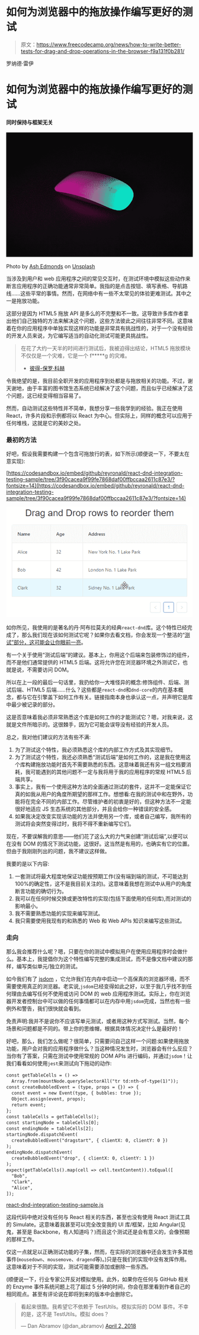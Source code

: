 # 如何为浏览器中的拖放操作编写更好的测试

> 原文：<https://www.freecodecamp.org/news/how-to-write-better-tests-for-drag-and-drop-operations-in-the-browser-f9a131f0b281/>

罗纳德·雷伊

# 如何为浏览器中的拖放操作编写更好的测试

#### 同时保持与框架无关

![1*0QbvXqleQASAZ0oaAfY66w](img/85e980c9ebefec784c412c583de56777.png)

Photo by [Ash Edmonds](https://unsplash.com/photos/SHCViKw3edE?utm_source=unsplash&utm_medium=referral&utm_content=creditCopyText) on [Unsplash](https://unsplash.com/?utm_source=unsplash&utm_medium=referral&utm_content=creditCopyText)

当涉及到用户和 web 应用程序之间的常见交互时，在测试环境中模拟这些动作来断言应用程序的正确功能通常非常简单。我指的是点击按钮、填写表格、导航路线……这些平常的事情。然而，在网络中有一些不太常见的体验更难测试。其中之一是拖放功能。

这部分是因为 HTML5 拖放 API 是多么的不完整和不一致。这导致许多库作者拿出他们自己独特的方法来解决这个问题，这些方法彼此之间往往非常不同。这意味着在你的应用程序中单独实现这样的功能是非常具有挑战性的，对于一个没有经验的开发人员来说，为它编写适当的自动化测试可能更具挑战性。

> 在花了大约一天半的时间进行测试后，我被迫得出结论，HTML5 拖放模块不仅仅是一个灾难，它是一个 f*****g 的灾难。
> 
> - [彼得-保罗·科赫](https://www.quirksmode.org/blog/archives/2009/09/the_html5_drag.html)

令我绝望的是，我目前全职开发的应用程序到处都是与拖放相关的功能。不过，谢天谢地，由于丰富的图书馆生态系统已经解决了这个问题，而且似乎已经解决了这个问题，这已经变得相当容易了。

然而，自动测试这些特性并不简单，我想分享一些我学到的经验。我正在使用 React，许多片段和示例都将以 React 为中心。但实际上，同样的概念可以应用于任何堆栈，这就是它的美妙之处。

### 最初的方法

好吧，假设我需要构建一个包含可拖放行的表，如下所示(顺便说一下，不要太在意实现):

[https://codesandbox.io/embed/github/reyronald/react-dnd-integration-testing-sample/tree/3f90cacea9f99fe7868daf00ffbccaa2611c87e3/?fontsize=14](https://codesandbox.io/embed/github/reyronald/react-dnd-integration-testing-sample/tree/3f90cacea9f99fe7868daf00ffbccaa2611c87e3/?fontsize=14)

![1*U6CwIMHmeOqoMJxOZke4sQ](img/5175bd3e8aec0a1c813ef5f78e8e9e93.png)

如你所见，我使用的是著名的丹·阿布拉莫夫的经典`react-dnd`库。这个特性已经完成了，那么我们现在该如何测试它呢？如果你去看文档，你会发现一个整洁的“[测试”部分，这可能会让你眼前一亮](http://react-dnd.github.io/react-dnd/docs-testing.html)。

有一个关于使用“测试后端”的建议。基本上，你用这个后端来包装修饰过的组件，而不是他们通常提供的 HTML5 后端。这将允许您在浏览器环境之外测试它，也就是说，不需要访问 DOM。

所以在上一段的最后一句话里，我扔给你一大堆怪异的概念:修饰组件、后端、测试后端、HTML5 后端……什么？这些都是`react-dnd`和`dnd-core`的内在基本概念，都与它在引擎盖下如何工作有关。链接指南本身也承认这一点，并声明它是库中最少被记录的部分。

这是否意味着我必须非常熟悉这个库是如何工作的才能测试它？嗯，对我来说，这就是文件所暗示的。这很棘手，因为它可能会误导没有经验的开发人员。

总之，我对他们建议的方法有些不满:

1.  为了测试这个特性，我必须熟悉这个库的内部工作方式及其实现细节。
2.  为了测试这个特性，我还必须熟悉“测试后端”是如何工作的，这是我在使用这个库构建拖放功能时首先不需要熟悉的东西。这意味着我还有另一组文档要消耗，我可能遇到的其他问题不一定与我将用于我的应用程序的常规 HTML5 后端共享。
3.  事实上，我有一个使用这种方法的全面通过测试的套件，这并不一定能保证它真的如我从用户的角度所期望的那样工作。想想看:在我的测试中和在野外，功能将在完全不同的内部工作。尽管维护者的初衷是好的，但这种方法不一定能很好地适应 JS 生态系统的其他部分，并且会给你一种错误的安全感。
4.  如果我决定改变实现该功能的方法并使用另一个库，或者自己编写，我所有的测试将会突然变得过时，我将不得不重新编写它们。

现在，不要误解我的意思——他们花了这么大的力气来创建“测试后端”,以便可以在没有 DOM 的情况下测试功能，这很好。这当然是有用的，也确实有它的位置。但由于我刚刚列出的问题，我不建议这样做。

我要的是以下内容:

1.  一套测试将最大程度地保证功能按预期工作(没有端到端的测试，不可能达到 100%的确定性，这不是我目前关注的)。这意味着我想在测试中从用户的角度断言功能的确切行为。
2.  我可以在任何时候交换或更改特性的实现(包括下面使用的任何库),而对测试的影响最小。
3.  我不需要熟悉功能的实现来编写测试。
4.  我只需要使用我现有的和熟悉的 Web 和 Web APIs 知识来编写这些测试。

### 走向

那么我会推荐什么呢？嗯，只要在你的测试中模拟用户在使用应用程序时会做什么。基本上，我提倡你为这个特性编写完整的集成测试，而不是像文档中建议的那样，编写类似单元/独立的测试。

如今我们有了 [jsdom](https://github.com/jsdom/jsdom) ，它允许我们在内存中启动一个高保真的浏览器环境，而不需要使用真正的浏览器。老实说,`jsdom`已经变得如此之好，以至于我几乎找不到任何理由去编写任何不使用或访问 DOM 的 web 应用程序测试。实际上，你在浏览器开发者控制台中可以做的任何事情都可以在内存中用`jsdom`完成，当然也有一些例外和警告，我们很快就会看到。

免责声明:我并不是说你不应该写单元测试，或者用这种方式写测试。当然，每个场景和问题都是不同的。带上你的思维帽，根据具体情况决定什么是最好的！

好吧，那么，我们怎么做呢？很简单，只需要问自己这样一个问题:如果使用拖放功能，用户会对我的应用程序做什么？当这种情况发生时，浏览器会有什么反应？当你有了答案，只需在测试中使用常规的 DOM APIs 进行编码，并通过`jsdom`！让我们看看如何使用`jest`来测试向下拖动的动作:

```
const getTableCells = () =>
  Array.from(mountNode.querySelectorAll("tr td:nth-of-type(1)"));
const createBubbledEvent = (type, props = {}) => {
  const event = new Event(type, { bubbles: true });
  Object.assign(event, props);
  return event;
};
const tableCells = getTableCells();
const startingNode = tableCells[0];
const endingNode = tableCells[2];
startingNode.dispatchEvent(
  createBubbledEvent("dragstart", { clientX: 0, clientY: 0 })
);
endingNode.dispatchEvent(
  createBubbledEvent("drop", { clientX: 0, clientY: 1 })
);
expect(getTableCells().map(cell => cell.textContent)).toEqual([
  "Bob",
  "Clark",
  "Alice",
]);
```

[react-dnd-integration-testing-sample.js](https://gist.github.com/reyronald/1c846aed9fd7ea52166db8670efb4270#file-react-dnd-integration-testing-sample-js)

这段代码中绝对没有任何与 React 相关的东西，甚至也没有使用 React 测试工具的 Simulate。这意味着我甚至可以完全改变我的 UI 库/框架，比如 Angular(见鬼，甚至是 Backbone，有人知道吗？)而且这个测试还是会有意义的，会像预期的那样工作。

仅这一点就足以正确测试功能的子集，然而，在实际的浏览器中还会发生许多其他事件(`mousedown`、`mousemove`、`dragend`等)。)只是在我们的实现中没有发挥作用。这意味着对于不同的实现，测试可能需要添加或删除一些东西。

(顺便说一下，行业专家公开反对模拟使用。此外，如果你在任何与 GitHub 相关的 Enzyme 事件系统问题上花了超过 5 分钟的时间，你会在那里看到作者自己的相同观点。甚至有评论说在即将到来的版本中会删除它。

> 看起来很酷。我希望它不依赖于 TestUtils。模拟实际的 DOM 事件。不幸的是，这不是 TestUtils。模拟 does？
> 
> — Dan Abramov (@dan_abramov) [April 2, 2018](https://twitter.com/dan_abramov/status/980807288444383232?ref_src=twsrc%5Etfw)